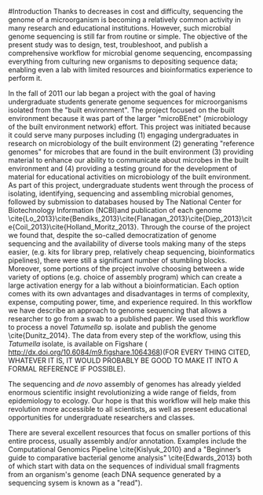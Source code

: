 #Introduction
Thanks to decreases in cost and difficulty, sequencing the genome of a microorganism is becoming a relatively common activity in many research and educational institutions. However, such microbial genome sequencing is still far from routine or simple. The objective of the present study was to design, test, troubleshoot, and publish a comprehensive workflow for microbial genome sequencing, encompassing everything from culturing new organisms to depositing sequence data; enabling even a lab with limited resources and bioinformatics experience to perform it.

In the fall of 2011 our lab began a project with the goal of having undergraduate students generate genome sequences for microorganisms isolated from the "built environment". The project focused on the built environment because it was part of the larger "microBEnet" (microbiology of the built environment network) effort.  This project was initiated because it could serve many purposes including (1) engaging undergraduates in research on microbiology of the built environment (2) generating "reference genomes" for microbes that are found in the built environment (3) providing material to enhance our ability to communicate about microbes in the built environment and (4) providing a testing ground for the development of material for educational activities on microbiology of the built environment.  As part of this project, undergraduate students went through the process of isolating, identifying, sequencing and assembling microbial genomes, followed by submission to databases housed by The National Center for Biotechnology Information (NCBI)and publication of each genome \cite{Lo_2013}\cite{Bendiks_2013}\cite{Flanagan_2013}\cite{Diep_2013}\cite{Coil_2013}\cite{Holland_Moritz_2013}.  Through the course of the project we found that, despite the so-called democratization of genome sequencing and the availability of diverse tools making many of the steps easier, (e.g. kits for library prep, relatively cheap sequencing, bioinformatics pipelines), there were still a significant number of stumbling blocks.  Moreover, some portions of the project involve choosing between a wide variety of options (e.g. choice of assembly program) which can create a large activation energy for a lab without a bioinformatician.  Each option comes with its own advantages and disadvantages in terms of complexity, expense, computing power, time, and experience required. In this workflow we have describe an approach to genome sequencing that allows a researcher to go from a swab to a published paper.  We used this workflow to process a novel _Tatumella_ sp. isolate and publish the genome \cite{Dunitz_2014}.  The data from every step of the workflow, using this _Tatumella_ isolate, is available on Figshare (
http://dx.doi.org/10.6084/m9.figshare.1064368)(FOR EVERY THING CITED, WHATEVER IT IS, IT WOULD PROBABLY BE GOOD TO MAKE IT INTO A FORMAL REFERENCE IF POSSIBLE). 

The sequencing and _de novo_ assembly of genomes has already yielded enormous scientific insight revolutionizing a wide range of fields, from epidemiology to ecology.   Our hope is that this workflow will help make this revolution more accessible to all scientists, as well as present educational opportunities for undergraduate researchers and classes.
 
There are several excellent resources that focus on smaller portions of this entire process, usually assembly and/or annotation.   Examples include the Computational Genomics Pipeline \cite{Kislyuk_2010}  and a "Beginner’s guide to comparative bacterial genome analysis" \cite{Edwards_2013} both of which start with data on the sequences of individual small fragments from an organism's genome (each DNA sequence generated by a sequencing sysem is known as a "read").

